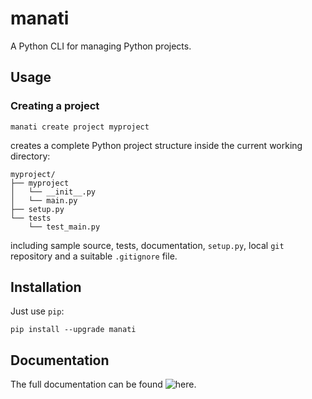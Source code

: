 # manati

A Python CLI for managing Python projects.


## Usage

### Creating a project

```
manati create project myproject
```

creates a complete Python project structure inside the current working directory:

```
myproject/
├── myproject
│   └── __init__.py
│   └── main.py
├── setup.py
└── tests
    └── test_main.py
```

including sample source,
tests, documentation, `setup.py`, local `git` repository and a
suitable `.gitignore` file.

## Installation

Just use `pip`:

```
pip install --upgrade manati
```

## Documentation

The full documentation can be found ![here](https://manati.readthedocs.io/en/latest/).

